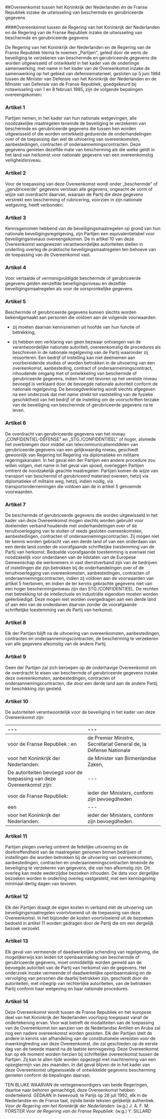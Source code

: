 <meta http-equiv='Content-Type' content='text/html; charset=utf-8' />

##Overeenkomst tussen het Koninkrijk der Nederlanden en de Franse Republiek inzake de uitwisseling van beschermde en gerubriceerde gegevens

####Overeenkomst tussen de Regering van het Koninkrijk der Nederlanden en de Regering van de Franse Republiek inzake de uitwisseling van beschermde en gerubriceerde gegevens

De Regering van het Koninkrijk der Nederlanden en de Regering van de Franse Republiek hierna te noemen „Partijen", geleid door de wens de beveiliging te verzekeren van beschermde en gerubriceerde gegevens die worden uitgewisseld of ontwikkeld in het kader van de onderlinge samenwerking, met name in het kader van de Overeenkomst inzake de samenwerking op het gebied van defensiematerieel, gesloten op 5 juni 1984 tussen de Minister van Defensie van het Koninkrijk der Nederlanden en de Minister van Defensie van de Franse Republiek, goedgekeurd bij notawisseling van 1 en 8 februari 1985, zijn de volgende bepalingen overeengekomen:    

### Artikel  1  

Partijen nemen, in het kader van hun nationale wetgevingen, alle noodzakelijke maatregelen teneinde de beveiliging te verzekeren van beschermde en gerubriceerde gegevens die tussen hen worden uitgewisseld of die worden ontwikkeld gedurende de onderhandelingen over of de toepassing dan wel de uitvoering van overeenkomsten, aanbestedingen, contracten of onderaannemingscontracten. Deze gegevens genieten dezelfde mate van bescherming als die welke geldt in het land van herkomst voor nationale gegevens van een overeenkomstig veiligheidsniveau.  

### Artikel  2  

Voor de toepassing van deze Overeenkomst wordt onder „beschermde" of „gerubriceerde" gegevens verstaan alle gegevens, ongeacht de vorm of wijze van overdracht daarvan, waaraan de Partij die deze gegevens verstrekt een bescherming of rubricering, voorzien in zijn nationale wetgeving, heeft verbonden.  

### Artikel  3  

Kennisgenomen hebbend van de beveiligingsmaatregelen op grond van hun nationale beveiligingsregelgeving, zijn Partijen een equivalentietabel voor beveiligingsniveaus overeengekomen. De in artikel 10 van deze Overeenkomst aangewezen verantwoordelijke autoriteiten stellen in onderling overleg de praktische beveiligingsmaatregelen ten behoeve van de toepassing van de Overeenkomst vast.  

### Artikel  4  

Voor vertaalde of vermenigvuldigde beschermde of gerubriceerde gegevens gelden eenzelfde beveiligingsniveau en dezelfde beveiligingsmaatregelen als voor de oorspronkelijke gegevens.  

### Artikel  5  

Beschermde of gerubriceerde gegevens kunnen slechts worden bekendgemaakt aan personen die voldoen aan de volgende voorwaarden: 

- zij moeten daarvan kennisnemen uit hoofde van hun functie of betrekking;  

- zij hebben een verklaring van geen bezwaar ontvangen van de verantwoordelijke nationale autoriteit, overeenkomstig de procedures als beschreven in de nationale regelgeving van de Partij waaronder zij ressorteren.   Een bedrijf of instelling kan niet deelnemen aan voorbereidende studies of worden betrokken in de uitvoering van een overeenkomst, aanbesteding, contract of onderaannemingscontract, inhoudende omgang met of ontwikkeling van beschermde of gerubriceerde gegevens, indien het niet tevoren op het vereiste niveau bevoegd is verklaard door de bevoegde nationale autoriteit conform de nationale regelgeving. De bevoegdverklaring wordt slechts afgegeven na een onderzoek dat met name strekt tot vaststelling van de fysieke geschiktheid van het bedrijf of de instelling om de voorschriften terzake van de beveiliging van beschermde of gerubriceerde gegevens na te leven.  

### Artikel  6  

De overdracht van gerubriceerde gegevens van het niveau „CONFIDENTIEL-DÉFENSE" en „STG./CONFIDENTIEEL" of hoger, alsmede het overbrengen door middel van telecommunicatiemiddelen van gerubriceerde gegevens van een gelijkwaardig niveau, geschiedt gewoonlijk van Regering tot Regering via diplomatieke en militaire regeringskanalen. In het geval één der Partijen een andere procedure zou willen volgen, met name in het geval van spoed, overleggen Partijen omtrent de noodzakelijk geachte maatregelen. Partijen komen de wijze van transport van beschermd of gerubriceerd materieel overeen, hetzij via diplomatieke of militaire weg, hetzij, indien nodig, via transportondernemingen die voldoen aan de in artikel 5 genoemde voorwaarden.  

### Artikel  7  

De beschermde of gerubriceerde gegevens die worden uitgewisseld in het kader van deze Overeenkomst mogen slechts worden gebruikt voor doeleinden verband houdende met onderhandelingen over of de tenuitvoerlegging van te sluiten of reeds gesloten overeenkomsten, aanbestedingen, contracten of onderaannemingscontracten. Zij mogen niet ter kennis worden gebracht van een derde land of van een onderdaan van een derde land zonder de voorafgaande schriftelijke toestemming van de Partij van herkomst. Bedoelde voorafgaande toestemming is evenwel niet noodzakelijk voor onderdanen van de lidstaten van de Europese Gemeenschap die werknemers in vast dienstverband zijn van de bedrijven of instellingen die zijn betrokken bij de onderhandelingen over of de tenuitvoerlegging van overeenkomsten, aanbestedingen, contracten of onderaannemingscontracten, indien zij voldoen aan de voorwaarden van artikel 5 hierboven, en indien de ter kennis gebrachte gegevens niet van een hoger beschermingsniveau zijn dan STG./CONFIDENTIEEL. De rechten met betrekking tot de intellectuele en industriële eigendom moeten worden geëerbiedigd. Deze mogen niet worden overgedragen aan een derde land of aan één van de onderdanen daarvan zonder de voorafgaande schriftelijke toestemming van de Partij van herkomst.  

### Artikel  8  

Elk der Partijen blijft na de uitvoering van overeenkomsten, aanbestedingen, contracten en onderaannemingscontracten, de bescherming te verzekeren van alle gegevens afkomstig van de andere Partij.  

### Artikel  9  

Geen der Partijen zal zich beroepen op de onderhavige Overeenkomst om de overdracht te eisen van beschermde of gerubriceerde gegevens inzake deze overeenkomsten, aanbestedingen, contracten of onderaannemingscontracten, die door een derde land aan de andere Partij ter beschikking zijn gesteld.  

### Artikel  10  

De autoriteiten verantwoordelijk voor de beveiliging in het kader van deze Overeenkomst zijn:  

| --- | --- |
|:---|:---|
| voor de Franse Republiek :  en  | de Premier Ministre, Secrétariat General de, la Défense Nationale  |
| voor het Koninkrijk der Nederlanden:  | de Minister van Binnenlandse Zaken,  |
| De autoriteiten bevoegd voor de toepassing van deze Overeenkomst zijn:  | --- |
| voor de Franse Republiek:  | ieder der Ministers, conform zijn bevoegdheden  |
| een  | --- |
| voor het Koninkrijk der Nederlanden:  | ieder der Ministers, conform zijn bevoegdheden.  |

### Artikel  11  

Partijen plegen overleg omtrent de feitelijke uitvoering en de doeltreffendheid van de maatregelen genomen binnen bedrijven of instellingen die worden betrokken bij de uitvoering van overeenkomsten, aanbestedingen, contracten en onderaannemingscontracten teneinde de beveiliging te verzekeren van gegevens, die van hen afkomstig zijn. Dit overleg kan mede wederzijdse bezoeken inhouden. De data voor dergelijke bezoeken worden in onderling overleg vastgesteld, met een kennisgeving minimaal dertig dagen van tevoren.  

### Artikel  12  

Elk der Partijen draagt de eigen kosten in verband met de uitvoering van beveiligingsmaatregelen voortvloeiend uit de toepassing van deze Overeenkomst. In het bijzonder de kosten voortvloeiend uit de bezoeken bedoeld in artikel 11 worden gedragen door de Partij die om een dergelijk bezoek verzoekt.  

### Artikel  13  

Elk geval van vermeende of daadwerkelijke schending van regelgeving, die mogelijkerwijs kan leiden tot openbaarmaking van beschermde of gerubriceerde gegevens, moet onmiddellijk worden gemeld aan de bevoegde autoriteit van de Partij van herkomst van de gegevens. Het onderzoek inzake vermeende of daadwerkelijke openbaarmaking en de vervolging van personen die daarbij betrokken zijn, geschiedt door de autoriteiten, met inbegrip van rechterlijke autoriteiten, van de betrokken Partij conform haar wetgeving en haar nationale procedures.  

### Artikel  14  

Deze Overeenkomst wordt tussen de Franse Republiek en het europese deel van het Koninkrijk der Nederlanden voorlopig toegepast vanaf de ondertekening ervan. Voor wat betreft de modaliteiten van de toepassing van de Overeenkomst ten aanzien van de Nederlandse Antillen en Aruba zal nog een nadere overeenkomst worden gesloten. Elk der Partijen stelt de andere in kennis van afhandeling van de constitutionele vereisten voor de inwerkingtreding van deze Overeenkomst, die zal geschieden op de eerste dag van de tweede maand na de laatste kennisgeving. Deze Overeenkomst kan op elk moment worden herzien bij schriftelijke overeenkomst tussen de Partijen. Zij kan te allen tijde worden opgezegd met inachtneming van een opzegtermijn van zes maanden. In dat geval blijven de in het kader van deze Overeenkomst uitgewisselde of ontwikkelde gegevens bescherming genieten conform de bepalingen daarvan.  

TEN BLIJKE WAARVAN de vertegenwoordigers van beide Regeringen, daartoe naar behoren gemachtigd, deze Overeenkomst hebben ondertekend. GEDAAN in tweevoud, te Parijs op 28 juli 1992, elk in de Nederlandse en de Franse taal, zijnde beide teksten gelijkelijk authentiek.  *Voor de Regering van het Koninkrijk der Nederlanden:*  (w.g.) J. A. F. M. FÖRSTER  *Voor de Regering van de Franse Republiek:*  (w.g.) Y. SILLARD  

